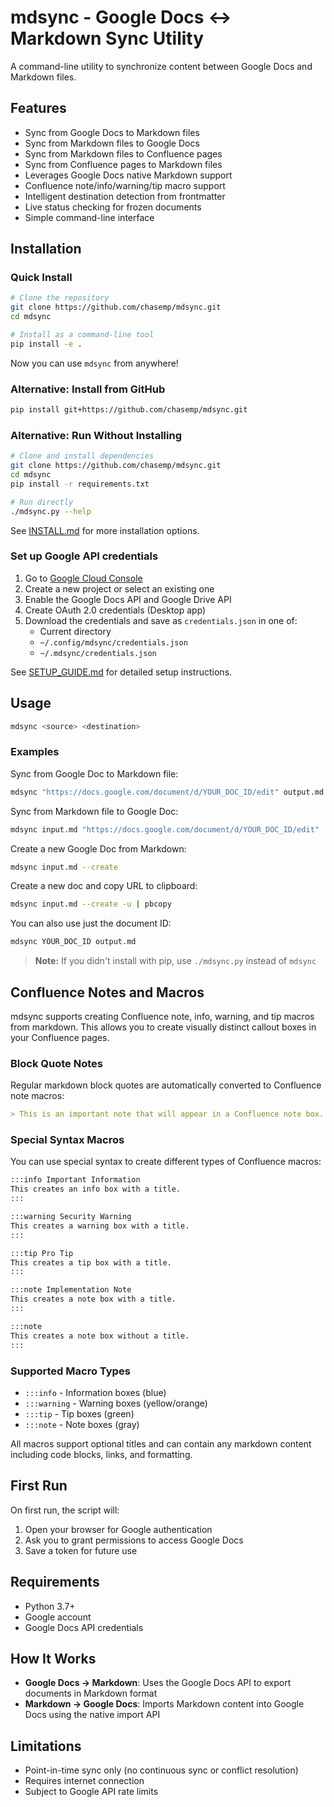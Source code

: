 # mdsync - Google Docs ↔ Markdown Sync Utility

A command-line utility to synchronize content between Google Docs and Markdown files.

## Features

- Sync from Google Docs to Markdown files
- Sync from Markdown files to Google Docs
- Sync from Markdown files to Confluence pages
- Sync from Confluence pages to Markdown files
- Leverages Google Docs native Markdown support
- Confluence note/info/warning/tip macro support
- Intelligent destination detection from frontmatter
- Live status checking for frozen documents
- Simple command-line interface

## Installation

### Quick Install

```bash
# Clone the repository
git clone https://github.com/chasemp/mdsync.git
cd mdsync

# Install as a command-line tool
pip install -e .
```

Now you can use `mdsync` from anywhere!

### Alternative: Install from GitHub

```bash
pip install git+https://github.com/chasemp/mdsync.git
```

### Alternative: Run Without Installing

```bash
# Clone and install dependencies
git clone https://github.com/chasemp/mdsync.git
cd mdsync
pip install -r requirements.txt

# Run directly
./mdsync.py --help
```

See [INSTALL.md](INSTALL.md) for more installation options.

### Set up Google API credentials

1. Go to [Google Cloud Console](https://console.cloud.google.com/)
2. Create a new project or select an existing one
3. Enable the Google Docs API and Google Drive API
4. Create OAuth 2.0 credentials (Desktop app)
5. Download the credentials and save as `credentials.json` in one of:
   - Current directory
   - `~/.config/mdsync/credentials.json`
   - `~/.mdsync/credentials.json`

See [SETUP_GUIDE.md](SETUP_GUIDE.md) for detailed setup instructions.

## Usage

```bash
mdsync <source> <destination>
```

### Examples

Sync from Google Doc to Markdown file:
```bash
mdsync "https://docs.google.com/document/d/YOUR_DOC_ID/edit" output.md
```

Sync from Markdown file to Google Doc:
```bash
mdsync input.md "https://docs.google.com/document/d/YOUR_DOC_ID/edit"
```

Create a new Google Doc from Markdown:
```bash
mdsync input.md --create
```

Create a new doc and copy URL to clipboard:
```bash
mdsync input.md --create -u | pbcopy
```

You can also use just the document ID:
```bash
mdsync YOUR_DOC_ID output.md
```

> **Note:** If you didn't install with pip, use `./mdsync.py` instead of `mdsync`

## Confluence Notes and Macros

mdsync supports creating Confluence note, info, warning, and tip macros from markdown. This allows you to create visually distinct callout boxes in your Confluence pages.

### Block Quote Notes

Regular markdown block quotes are automatically converted to Confluence note macros:

```markdown
> This is an important note that will appear in a Confluence note box.
```

### Special Syntax Macros

You can use special syntax to create different types of Confluence macros:

```markdown
:::info Important Information
This creates an info box with a title.
:::

:::warning Security Warning
This creates a warning box with a title.
:::

:::tip Pro Tip
This creates a tip box with a title.
:::

:::note Implementation Note
This creates a note box with a title.
:::

:::note
This creates a note box without a title.
:::
```

### Supported Macro Types

- `:::info` - Information boxes (blue)
- `:::warning` - Warning boxes (yellow/orange)  
- `:::tip` - Tip boxes (green)
- `:::note` - Note boxes (gray)

All macros support optional titles and can contain any markdown content including code blocks, links, and formatting.

## First Run

On first run, the script will:
1. Open your browser for Google authentication
2. Ask you to grant permissions to access Google Docs
3. Save a token for future use

## Requirements

- Python 3.7+
- Google account
- Google Docs API credentials

## How It Works

- **Google Docs → Markdown**: Uses the Google Docs API to export documents in Markdown format
- **Markdown → Google Docs**: Imports Markdown content into Google Docs using the native import API

## Limitations

- Point-in-time sync only (no continuous sync or conflict resolution)
- Requires internet connection
- Subject to Google API rate limits
